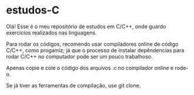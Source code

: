 # estudos-C
Olá! Esse é o meu repositório de estudos em C/C++, onde guardo exercicios realizados nas linguagens.

Para rodar os códigos, recomendo usar compiladores online de código C/C++, como progamiz; já que o processo de instalar depêndencias para rodar C/C++ no computador pode ser um pouco trabalhoso.

Apenas copie e cole o código dos arquivos .c no compilador online e rode-o.

Se já tiver as ferramentas de compilação, use git clone.
